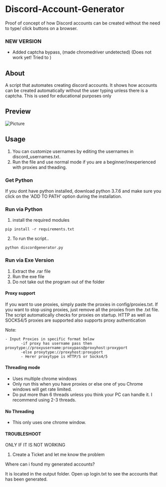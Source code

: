 # Discord-Account-Generator

Proof of concept of how Discord accounts can be created without the need to type/ click buttons on a browser.

### NEW VERSION

- Added captcha bypass, (made chromedriver undetected) (Does not work yet! Tried to )

## About

A script that automates creating discord accounts. It shows how accounts can be created automatically without the user typing unless there is a captcha. This is used for educational purposes only

## Preview

![Picture](https://i.ibb.co/jWK1dpP/Captura.png)

## Usage

1. You can customize usernames by editing the usernames in discord_usernames.txt.
2. Run the file and use normal mode if you are a beginner/inexperienced with proxies and theading.

### Get Python

If you dont have python installed, download python 3.7.6
and make sure you click on the 'ADD TO PATH' option during
the installation.

### Run via Python

1. install the required modules

```
pip install -r requirements.txt
```

2. To run the script..

```
python discordgenerator.py
```

### Run via Exe Version

1. Extract the .rar file
2. Run the exe file
3. Do not take out the program out of the folder

#### Proxy support

If you want to use proxies, simply paste the proxies in config/proxies.txt.  If you want to stop using proxies, just remove all the proxies from the .txt file. The script automatically checks for proxies on startup. HTTP as well as SOCKS4/5 proxies are supported also supports proxy authentication

Note:

```
- Input Proxies in specific format below
       -if proxy has username pass then proxytype://proxyusername:proxypass@proxyhost:proxyport
       -else proxytype://proxyhost:proxyport
       - Herer proxytype is HTTP/S or Socks4/5
```

#### Threading mode

- Uses multiple chrome windows
- Only run this when you have proxies or else one of you Chrome windows will get rate limited.
- Do put more than 6 threads unless you think your PC can handle it. I recommend using 2-3 threads.

#### No Threading

- This only uses one chrome window.

#### TROUBLESHOOT

ONLY IF IT IS NOT WORKING

1. Create a Ticket and let me know the problem

Where can i found my generated accounts?

It is located in the output folder. Open up login.txt to see the accounts
that has been generated.
